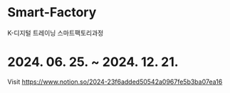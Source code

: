 # Smart-Factory
K-디지털 트레이닝 스마트팩토리과정


# 2024. 06. 25. ~ 2024. 12. 21.


Visit https://www.notion.so/2024-23f6added50542a0967fe5b3ba07ea16
